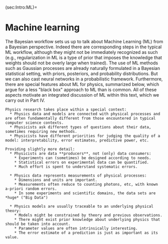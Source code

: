 (sec:Intro:ML)=
# Machine learning

The Bayesian workflow sets us up to talk about Machine Learning (ML) from a Bayesian perspective. 
Indeed there are corresponding steps in the typical ML workflow, although they might not be immediately recognized as such (e.g., regularization in ML is a type of prior that imposes the knowledge that weights should not be overly large when trained).
The use of ML methods such as Gaussian processes are already naturally formulated in a Bayesian statistical setting, with priors, posteriors, and probability distributions. 
But we can also cast neural networks in a probabilistic framework.
Furthermore, there are special features about ML for physics, summarized below, which argue for a less "black box" approach to ML than is common.
All of these aspects motivate an integrated discussion of ML within this text, which we carry out in Part IV.

```{admonition} What is special about machine learning in physics?
Physics research takes place within a special context:
  * Physics data and models are connected with physical processes and are often fundamentally different from those encountered in typical computer science contexts. 
  * Physicists ask different types of questions about their data, sometimes requiring new methods.
  * Physicists have different priorities for judging the quality of a model: interpretability, error estimates, predictive power, etc.

Providing slightly more detail:
  * Physicists are data **producers**, not (only) data consumers:
    * Experiments can (sometimes) be designed according to needs.
    * Statistical errors on experimental data can be quantified.
    * Much effort is spent to understand systematic errors.

  * Physics data represents measurements of physical processes:
    * Dimensions and units are important.
    * Measurements often reduce to counting photons, etc, with known a-priori random errors.
    * In some experiments and scientific domains, the data sets are *huge* ("Big Data")

  * Physics models are usually traceable to an underlying physical theory:
    * Models might be constrained by theory and previous observations.
    * There might exist prior knowledge about underlying physics that should be taken into account.
    * Parameter values are often intrinsically interesting.
    * The error estimate of a prediction is just as important as its value.
  ```

